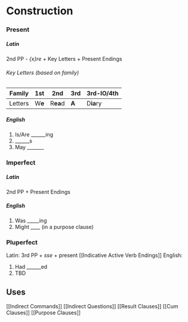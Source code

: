 
# Construction
### Present
##### Latin
2nd PP - *{x}re* + Key Letters + Present Endings
###### Key Letters (based on family)
| Family   | 1st    | 2nd      | 3rd   | 3rd-IO/4th |
| -------- | ------ | -------- | ----- | ---------- |
| Letters | W**e** | R**ea**d | **A** | D**ia**ry  |

##### English
1. Is/Are \_\_\_\_\_\_ing
2. \_\_\_\_\_\_s
3. May \_\_\_\_\_\_\_

### Imperfect
##### Latin
2nd PP + Present Endings
##### English
1.  Was \_\_\_\_\_ing  
2.  Might \_\_\_\_ (in a purpose clause)

### Pluperfect 
Latin: 3rd PP + *sse* + present [[Indicative Active Verb Endings]]
English: 
1.  Had \_\_\_\_\_\_ed
2.  TBD

## Uses
[[Indirect Commands]]
[[Indirect Questions]]
[[Result Clauses]]
[[Cum Clauses]]
[[Purpose Clauses]]